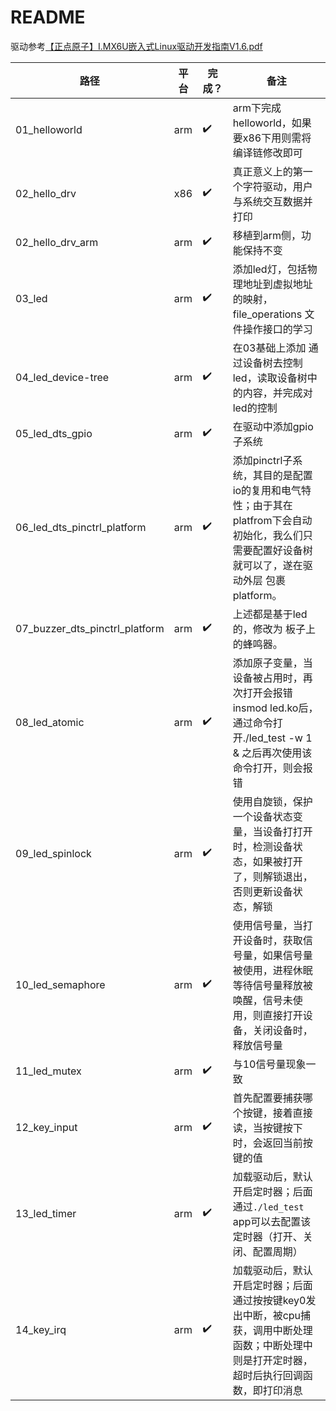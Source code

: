 # README

驱动参考[【正点原子】I.MX6U嵌入式Linux驱动开发指南V1.6.pdf](../docs/【正点原子】I.MX6U嵌入式Linux驱动开发指南V1.6.pdf)



|路径|平台|完成？|备注|
|-|-|-|-|
|01_helloworld|arm|:heavy_check_mark:|arm下完成helloworld，如果要x86下用则需将编译链修改即可|
|02_hello_drv|x86|:heavy_check_mark:|真正意义上的第一个字符驱动，用户与系统交互数据并打印|
|02_hello_drv_arm|arm|:heavy_check_mark:|移植到arm侧，功能保持不变|
|03_led|arm|:heavy_check_mark:|添加led灯，包括物理地址到虚拟地址的映射，file_operations 文件操作接口的学习|
|04_led_device-tree|arm|:heavy_check_mark:|在03基础上添加 通过设备树去控制led，读取设备树中的内容，并完成对led的控制|
|05_led_dts_gpio|arm|:heavy_check_mark:|在驱动中添加gpio子系统|
|06_led_dts_pinctrl_platform|arm|:heavy_check_mark:|添加pinctrl子系统，其目的是配置io的复用和电气特性；由于其在platfrom下会自动初始化，我么们只需要配置好设备树就可以了，遂在驱动外层 包裹 platform。|
|07_buzzer_dts_pinctrl_platform|arm|:heavy_check_mark:|上述都是基于led的，修改为 板子上的蜂鸣器。|
|08_led_atomic|arm|:heavy_check_mark:| 添加原子变量，当设备被占用时，再次打开会报错<br> insmod led.ko后，通过命令打开./led_test -w 1 & 之后再次使用该命令打开，则会报错|
|09_led_spinlock|arm|:heavy_check_mark:|使用自旋锁，保护一个设备状态变量，当设备打打开时，检测设备状态，如果被打开了，则解锁退出，否则更新设备状态，解锁|
|10_led_semaphore|arm|:heavy_check_mark:|使用信号量，当打开设备时，获取信号量，如果信号量被使用，进程休眠等待信号量释放被唤醒，信号未使用，则直接打开设备，关闭设备时，释放信号量|
|11_led_mutex|arm|:heavy_check_mark:|与10信号量现象一致|
|12_key_input|arm|:heavy_check_mark:|首先配置要捕获哪个按键，接着直接读，当按键按下时，会返回当前按键的值|
|13_led_timer|arm|:heavy_check_mark:|加载驱动后，默认开启定时器；后面通过`./led_test` app可以去配置该定时器（打开、关闭、配置周期）|
|14_key_irq|arm|:heavy_check_mark:| 加载驱动后，默认开启定时器；后面通过按按键key0发出中断，被cpu捕获，调用中断处理函数；中断处理中则是打开定时器，超时后执行回调函数，即打印消息|


